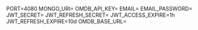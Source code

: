 PORT=4080
MONGO_URI=
OMDB_API_KEY=
EMAIL=
EMAIL_PASSWORD=
JWT_SECRET=
JWT_REFRESH_SECRET=
JWT_ACCESS_EXPIRE=1h
JWT_REFRESH_EXPIRE=10d
OMDB_BASE_URL=
